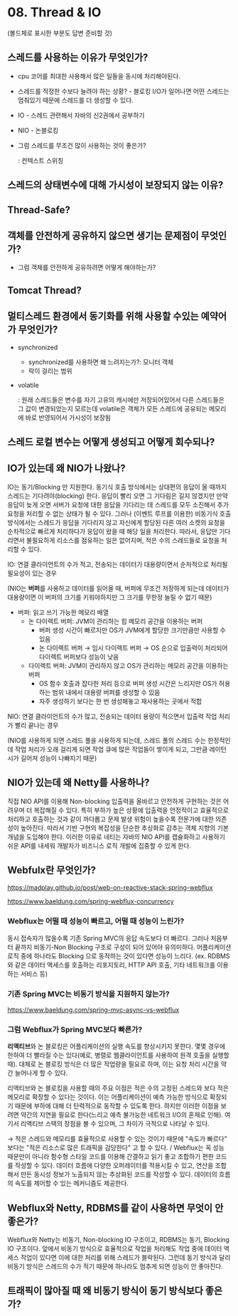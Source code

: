 # 08. Thread & IO

(볼드체로 표시한 부분도 답변 준비할 것)

## 스레드를 사용하는 이유가 무엇인가?

- cpu 코어를 최대한 사용해서 많은 일들을 동시에 처리해야된다.

- 스레드를 적정한 수보다 늘려야 하는 상황? - 블로킹 I/O가 일어나면 어떤 스레드는 멈춰있기 때문에 스레드를 더 생성할 수 있다.

- IO - 스레드 관련해서 자바의 신2권에서 공부하기

- NIO - 논블로킹

- 그럼 스레드를 무조건 많이 사용하는 것이 좋은가?

  : 컨텍스트 스위칭



## 스레드의 상태변수에 대해 가시성이 보장되지 않는 이유?



## Thread-Safe?



## 객체를 안전하게 공유하지 않으면 생기는 문제점이 무엇인가?

* 그럼 객체를 안전하게 공유하려면 어떻게 해야하는가?



## Tomcat Thread?



## 멀티스레드 환경에서 동기화를 위해 사용할 수있는 예약어가 무엇인가?

- synchronized

  - synchronized를 사용하면 왜 느려지는가?: 모니터 객체
  - 락이 걸리는 범위

- volatile

  : 원래 스레드들은 변수를 자기 고유의 캐시에만 저장되어있어서 다른 스레드들은 그 값이 변경되었는지 모르는데 volatile은 객체가 모든 스레드에 공유되는 메모리에 바로 반영되어서 가시성이 보장됨



## 스레드 로컬 변수는 어떻게 생성되고 어떻게 회수되나?





## IO가 있는데 왜 NIO가 나왔나?

IO는 동기/Blocking 만 지원한다. 동기식 호출 방식에서는 상대편의 응답이 올 때까지 스레드는 기다려야(blocking) 한다. 응답이 빨리 오면 그 기다림은 길지 않겠지만 만약 응답이 늦게 오면 서버가 요청에 대한 응답을 기다리는 데 스레드를 모두 소진해서 추가 요청을 처리할 수 없는 상태가 될 수 있다. 그러나 (이벤트 루프를 이용한) 비동기식 호출 방식에서는 스레드가 응답을 기다리지 않고 자신에게 할당된 다른 여러 소켓의 요청을 순차적으로 빠르게 처리하다가 응답이 왔을 때 해당 일을 처리한다. 따라서, 응답만 기다리면서 불필요하게 리소스를 점유하는 일은 없어지며, 적은 수의 스레드들로 요청을 처리할 수 있다.

IO: 연결 클라이언트의 수가 적고, 전송되는 데이터가 대용량이면서 순차적으로 처리될 필요성이 있는 경우

(NIO는 **버퍼**를 사용하고 데이터를 읽어올 때, 버퍼에 무조건 저장하게 되는데 데이터가 대용량이면 이 버퍼의 크기를 키워야하지만 그 크기를 무한정 늘릴 수 없기 때문)

* 버퍼: 읽고 쓰기 가능한 메모리 배열
  * 논 다이렉트 버퍼: JVM이 관리하는 힙 메모리 공간을 이용하는 버퍼
    * 버퍼 생성 시간이 빠르지만 OS가 JVM에게 할당한 크기만큼만 사용할 수 있음
    * 논 다이렉트 버퍼 → 임시 다이렉트 버퍼 → OS 순으로 입출력이 처리되어 다이렉트 버퍼보다 성능이 낮음
  * 다이렉트 버퍼: JVM이 관리하지 않고 OS가 관리하는 메모리 공간을 이용하는 버퍼
    * OS 함수 호출과 잡다한 처리 등으로 버퍼 생성 시간은 느리지만 OS가 허용하는 범위 내에서 대용량 버퍼를 생성할 수 있음
    * 자주 생성하기 보다는 한 번 생성해놓고 재사용하는 곳에서 적합

NIO: 연결 클라이언트의 수가 많고, 전송되는 데이터 용량이 적으면서 입출력 작업 처리가 빨리 끝나는 경우

(NIO를 사용하게 되면 스레드 풀을 사용하게 되는데, 스레드 풀의 스레드 수는 한정적인데 작업 처리가 오래 걸리게 되면 작업 큐에 많은 작업들이 쌓이게 되고, 그만큼 레이턴시가 길어져 성능이 나빠지기 때문)



## NIO가 있는데 왜 Netty를 사용하나?

직접 NIO API를 이용해 Non-blocking 입출력을 올바르고 안전하게 구현하는 것은 어려우며 더 복잡해질 수 있다. 특히 부하가 높은 상황에 입출력을 안정적이고 효율적으로 처리하고 호출하는 것과 같이 까다롭고 문제 발생 위험이 높을수록 전문가에 대한 의존성이 높아진다. 따라서 기반 구현의 복잡성을 단순한 추상화로 감추는 객체 지향의 기본 개념을 도입해야 한다. 이러한 이유로 네티는 자바의 NIO API를 캡슐화하고 사용하기 쉬운 API를 내세워 개발자가 비즈니스 로직 개발에 집중할 수 있게 한다.



## Webfulx란 무엇인가?

https://madplay.github.io/post/web-on-reactive-stack-spring-webflux

https://www.baeldung.com/spring-webflux-concurrency

### Webflux는 어떨 때 성능이 빠르고, 어떨 때 성능이 느린가?

동시 접속자가 많을수록 기존 Spring MVC의 응답 속도보다 더 빠르다. 그러나 처음부터 끝까지 비동기-Non Blocking 구조로 구성이 되어 있어야 유의미하다. 어플리케이션 로직 중에 하나라도 Blocking 으로 동작하는 것이 있다면 성능이 느리다. (ex. RDBMS와 같은 데이터 액세스를 호출하는 리포지토리, HTTP API 호출, 기타 네트워크를 이용하는 서비스 등)

### 기존 Spring MVC는 비동기 방식을 지원하지 않는가?

https://www.baeldung.com/spring-mvc-async-vs-webflux

### 그럼 Webflux가 Spring MVC보다 빠른가?

**리액티브**와 논 블로킹은 어플리케이션의 실행 속도를 향상시키지 못한다. 몇몇 경우에 한하여 더 빨라질 수는 있다(예로, 병렬로 웹클라이언트를 사용하여 원격 호출을 실행할 때). 대체로 논 블로킹 방식은 더 많은 작업량을 필요로 하며, 이는 요청 처리 시간을 약간 늘어나게 할 수 있다.

리액티브와 논 블로킹을 사용할 때의 주요 이점은 적은 수의 고정된 스레드와 보다 적은 메모리로 확장할 수 있다는 것이다. 이는 어플리케이션이 예측 가능한 방식으로 확장되기 때문에 부하에 대해 더 탄력적으로 동작할 수 있도록 한다. 하지만 이러한 이점을 보려면 약간의 지연을 필요로 한다(느리고 예측 불가능한 네트워크 I/O의 혼재로 인해). 여기서 리액티브 스택의 장점을 볼 수 있으며, 그 차이가 극적으로 나타날 수 있다.

→ 적은 스레드와 메모리를 효율적으로 사용할 수 있는 것이기 때문에 "속도가 빠르다" 보다는 "적은 리소스로 많은 트래픽을 감당한다" 고 할 수 있다. / Webflux는 꼭 성능 때문만이 아니라 함수형 스타일 코드를 이용해 간결하고 읽기 좋고 조합하기 편한 코드를 작성할 수 있다. 데이터 흐름에 다양한 오퍼레이터를 적용시킬 수 있고, 연산을 조합해서 만든 동시성 정보가 노출되지 않는 추상화된 코드를 작성할 수 있다. 데이터의 흐름의 속도를 제어할 수 있는 메커니즘도 제공한다.



## Webflux와 Netty, RDBMS를 같이 사용하면 무엇이 안 좋은가?

Webflux와 Netty는 비동기, Non-blocking IO 구조이고, RDBMS는 동기, Blocking IO 구조이다. 앞에서 비동기 방식으로 효율적으로 작업을 처리해도 작업 중에 데이터 액세스 작업이 있다면 이에 대한 처리를 위해 스레드가 블락된다. 그런데 동기 방식과 달리 비동기 방식은 스레드의 수가 적기 때문에 하나라도 멈추게 되면 성능이 안 좋아진다.



## 트래픽이 많아질 때 왜 비동기 방식이 동기 방식보다 좋은가?